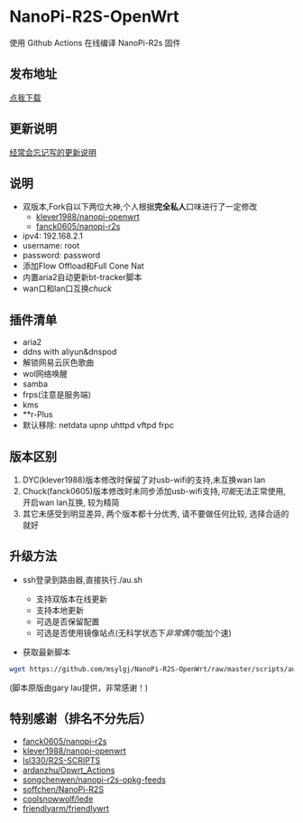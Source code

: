 # NanoPi-R2S-OpenWrt
 使用 Github Actions 在线编译 NanoPi-R2s 固件

## 发布地址
[点我下载](https://github.com/msylgj/NanoPi-R2S-OpenWrt/releases)

## 更新说明
[经常会忘记写的更新说明](https://github.com/msylgj/NanoPi-R2S-OpenWrt/blob/master/CHANGELOG.md)

## 说明
* 双版本,Fork自以下两位大神,个人根据**完全私人**口味进行了一定修改
    - [klever1988/nanopi-openwrt](https://github.com/klever1988/nanopi-openwrt)
    - [fanck0605/nanopi-r2s](https://github.com/fanck0605/nanopi-r2s)
* ipv4: 192.168.2.1
* username: root
* password: password
* 添加Flow Offload和Full Cone Nat
* 内置aria2自动更新bt-tracker脚本
* wan口和lan口互换*chuck*

## 插件清单
- aria2
- ddns with aliyun&dnspod
- 解锁网易云灰色歌曲
- wol网络唤醒
- samba
- frps(注意是服务端)
- kms
- **r-Plus
- 默认移除: netdata upnp uhttpd vftpd frpc

## 版本区别
1. DYC(klever1988)版本修改时保留了对usb-wifi的支持,未互换wan lan
2. Chuck(fanck0605)版本修改时未同步添加usb-wifi支持,*可能*无法正常使用,开启wan lan互换, 较为精简
3. 其它未感受到明显差异, 两个版本都十分优秀, 请不要做任何比较, 选择合适的就好

## 升级方法
* ssh登录到路由器,直接执行./au.sh
    - 支持双版本在线更新
    - 支持本地更新
    - 可选是否保留配置
    - 可选是否使用镜像站点(无科学状态下*非常偶尔*能加个速)

* 获取最新脚本
```bash
wget https://github.com/msylgj/NanoPi-R2S-OpenWrt/raw/master/scripts/autoupdate.sh && chmod +x ./autoupdate.sh && ./autoupdate.sh
```
(脚本原版由gary lau提供，非常感谢！)

## 特别感谢（排名不分先后）
* [fanck0605/nanopi-r2s](https://github.com/fanck0605/nanopi-r2s)
* [klever1988/nanopi-openwrt](https://github.com/klever1988/nanopi-openwrt)
* [lsl330/R2S-SCRIPTS](https://github.com/lsl330/R2S-SCRIPTS)
* [ardanzhu/Opwrt_Actions](https://github.com/ardanzhu/Opwrt_Actions)
* [songchenwen/nanopi-r2s-opkg-feeds](https://songchenwen.com/nanopi-r2s-opkg-feeds/packages/)
* [soffchen/NanoPi-R2S](https://github.com/soffchen/NanoPi-R2S)
* [coolsnowwolf/lede](https://github.com/coolsnowwolf/lede)
* [friendlyarm/friendlywrt](https://github.com/friendlyarm/friendlywrt)